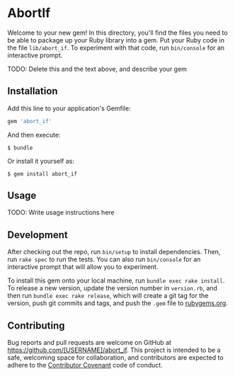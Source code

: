 # AbortIf

Welcome to your new gem! In this directory, you'll find the files you need to be able to package up your Ruby library into a gem. Put your Ruby code in the file `lib/abort_if`. To experiment with that code, run `bin/console` for an interactive prompt.

TODO: Delete this and the text above, and describe your gem

## Installation

Add this line to your application's Gemfile:

```ruby
gem 'abort_if'
```

And then execute:

    $ bundle

Or install it yourself as:

    $ gem install abort_if

## Usage

TODO: Write usage instructions here

## Development

After checking out the repo, run `bin/setup` to install dependencies. Then, run `rake spec` to run the tests. You can also run `bin/console` for an interactive prompt that will allow you to experiment.

To install this gem onto your local machine, run `bundle exec rake install`. To release a new version, update the version number in `version.rb`, and then run `bundle exec rake release`, which will create a git tag for the version, push git commits and tags, and push the `.gem` file to [rubygems.org](https://rubygems.org).

## Contributing

Bug reports and pull requests are welcome on GitHub at https://github.com/[USERNAME]/abort_if. This project is intended to be a safe, welcoming space for collaboration, and contributors are expected to adhere to the [Contributor Covenant](http://contributor-covenant.org) code of conduct.

